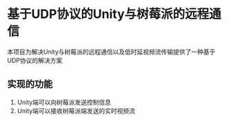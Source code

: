 # 基于UDP协议的Unity与树莓派的远程通信

本项目为解决Unity与树莓派的远程通信以及低时延视频流传输提供了一种基于UDP协议的解决方案

## 实现的功能

1. Unity端可以向树莓派发送控制信息
2. Unity端可以接收树莓派端发送的实时视频流
